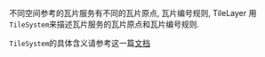不同空间参考的瓦片服务有不同的瓦片原点, 瓦片编号规则, TileLayer 用`TileSystem`来描述瓦片服务的瓦片原点和瓦片编号规则.

`TileSystem`的具体含义请参考这一篇[文档](https://github.com/maptalks/maptalks.js/wiki/TileSystem)

